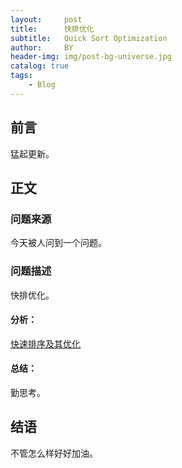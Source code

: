 ```yaml
---
layout:     post
title:      快排优化
subtitle:   Quick Sort Optimization
author:     BY
header-img: img/post-bg-universe.jpg
catalog: true
tags:
    - Blog
---
```



## 前言

猛起更新。

## 正文

### 问题来源

今天被人问到一个问题。  

### 问题描述

快排优化。  

#### 分析：
[快速排序及其优化](https://www.jianshu.com/p/671981540727)

#### 总结：
勤思考。  

## 结语
不管怎么样好好加油。

